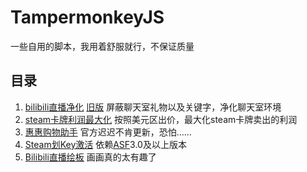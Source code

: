 # TampermonkeyJS

一些自用的脚本，我用着舒服就行，不保证质量

## 目录

1. [bilibili直播净化](https://github.com/lzghzr/TampermonkeyJS/raw/master/BiLiveNoVIP/BiLiveNoVIP.user.js) [旧版](https://github.com/lzghzr/TampermonkeyJS/raw/d08e01ef056cef57ea3ccf21eabb01501334371e/BiLiveNoVIP/BiLiveNoVIP.user.js) 屏蔽聊天室礼物以及关键字，净化聊天室环境
2. [steam卡牌利润最大化](https://github.com/lzghzr/TampermonkeyJS/raw/master/SteamCardMaximumProfit/SteamCardMaximumProfit.user.js) 按照美元区出价，最大化steam卡牌卖出的利润
3. [惠惠购物助手](https://github.com/lzghzr/TampermonkeyJS/raw/master/youdaoGWZS/youdaoGWZS.user.js) 官方迟迟不肯更新，恐怕……
4. [Steam划Key激活](https://github.com/lzghzr/TampermonkeyJS/raw/master/SteamRedeemKey/SteamRedeemKey.user.js) 依赖[ASF](https://github.com/JustArchi/ArchiSteamFarm)3.0及以上版本
4. [Bilibili直播绘板](https://github.com/lzghzr/TampermonkeyJS/raw/master/BiliDraw/BiliDraw.user.js) 画画真的太有趣了